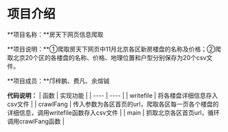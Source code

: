 项目介绍
=================

**项目名称：**房天下网页信息爬取

**项目说明：**①爬取房天下网页中11月北京各区新房楼盘的名称及价格；②爬取北京20个区的各楼盘的名称、价格、地理位置和户型分别保存为20个csv文件。

**项目成员：**邝梓鹏、费凡、余煊铖

**代码说明：**
|  函数   | 实现功能  |
|  ----  | ----  |
| writefile  | 将各楼盘详细信息存入csv文件 |
| crawlFang  | 传入参数为各区首页的url，爬取各区每一页各个楼盘的详细信息，调用writefile函数存入csv文件 |
| main  | 抓取北京各区首页url，循环调用crawlFang函数 |
